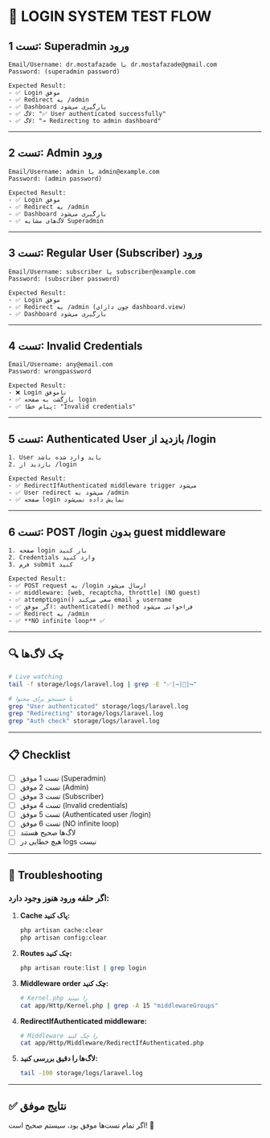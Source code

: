 # 🧪 LOGIN SYSTEM TEST FLOW

## تست 1: Superadmin ورود
```
Email/Username: dr.mostafazade یا dr.mostafazade@gmail.com
Password: (superadmin password)

Expected Result:
- ✅ Login موفق
- ✅ Redirect به /admin
- ✅ Dashboard بارگیری می‌شود
- ✅ لاگ: "✅ User authenticated successfully"
- ✅ لاگ: "→ Redirecting to admin dashboard"
```

---

## تست 2: Admin ورود
```
Email/Username: admin یا admin@example.com
Password: (admin password)

Expected Result:
- ✅ Login موفق
- ✅ Redirect به /admin
- ✅ Dashboard بارگیری می‌شود
- ✅ لاگ‌های مشابه Superadmin
```

---

## تست 3: Regular User (Subscriber) ورود
```
Email/Username: subscriber یا subscriber@example.com
Password: (subscriber password)

Expected Result:
- ✅ Login موفق
- ✅ Redirect به /admin (چون دارای dashboard.view)
- ✅ Dashboard بارگیری می‌شود
```

---

## تست 4: Invalid Credentials
```
Email/Username: any@email.com
Password: wrongpassword

Expected Result:
- ❌ Login ناموفق
- ✅ بازگشت به صفحه login
- ✅ پیام خطا: "Invalid credentials"
```

---

## تست 5: Authenticated User بازدید از /login
```
1. User باید وارد شده باشد
2. بازدید از /login

Expected Result:
- ✅ RedirectIfAuthenticated middleware trigger می‌شود
- ✅ User redirect می‌شود به /admin
- ✅ صفحه login نمایش داده نمی‌شود
```

---

## تست 6: POST /login بدون guest middleware
```
1. صفحه login باز کنید
2. Credentials وارد کنید
3. فرم submit کنید

Expected Result:
- ✅ POST request به /login ارسال می‌شود
- ✅ middleware: [web, recaptcha, throttle] (NO guest)
- ✅ attemptLogin() سعی می‌کند email و username
- ✅ اگر موفق: authenticated() method فراخوانی می‌شود
- ✅ Redirect به /admin
- ✅ **NO infinite loop** ✅
```

---

## 🔍 چک لاگ‌ها

```bash
# Live watching
tail -f storage/logs/laravel.log | grep -E "✅|→|🔄|↪️"

# یا جستجو برای محتوا
grep "User authenticated" storage/logs/laravel.log
grep "Redirecting" storage/logs/laravel.log
grep "Auth check" storage/logs/laravel.log
```

---

## 📋 Checklist

- [ ] تست 1 موفق (Superadmin)
- [ ] تست 2 موفق (Admin)
- [ ] تست 3 موفق (Subscriber)
- [ ] تست 4 موفق (Invalid credentials)
- [ ] تست 5 موفق (Authenticated user /login)
- [ ] تست 6 موفق (NO infinite loop)
- [ ] لاگ‌ها صحیح هستند
- [ ] هیچ خطایی در logs نیست

---

## 🐛 Troubleshooting

### اگر حلقه ورود هنوز وجود دارد:

1. **Cache پاک کنید:**
   ```bash
   php artisan cache:clear
   php artisan config:clear
   ```

2. **Routes چک کنید:**
   ```bash
   php artisan route:list | grep login
   ```

3. **Middleware order چک کنید:**
   ```bash
   # Kernel.php را ببینید
   cat app/Http/Kernel.php | grep -A 15 "middlewareGroups"
   ```

4. **RedirectIfAuthenticated middleware:**
   ```bash
   # Middleware را چک کنید
   cat app/Http/Middleware/RedirectIfAuthenticated.php
   ```

5. **لاگ‌ها را دقیق بررسی کنید:**
   ```bash
   tail -100 storage/logs/laravel.log
   ```

---

## ✅ نتایج موفق

اگر تمام تست‌ها موفق بود، سیستم صحیح است! 🎉

